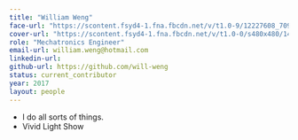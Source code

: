 ```yaml
---
title: "William Weng"
face-url: "https://scontent.fsyd4-1.fna.fbcdn.net/v/t1.0-9/12227608_709688285833835_2741542160902437609_n.jpg?oh=917d61d5f22ccad1c355d7ba660be0d0&oe=592FEFF8"
cover-url: "https://scontent.fsyd4-1.fna.fbcdn.net/v/t1.0-0/s480x480/14079592_1042058862515509_7562506164119056764_n.jpg?oh=7cb1f60e4b05e7c62f94926aa81761d3&oe=5961A9B4"
role: "Mechatronics Engineer"
email-url: william.weng@hotmail.com
linkedin-url:
github-url: https://github.com/will-weng
status: current_contributor
year: 2017
layout: people
---
```

- I do all sorts of things.
- Vivid Light Show